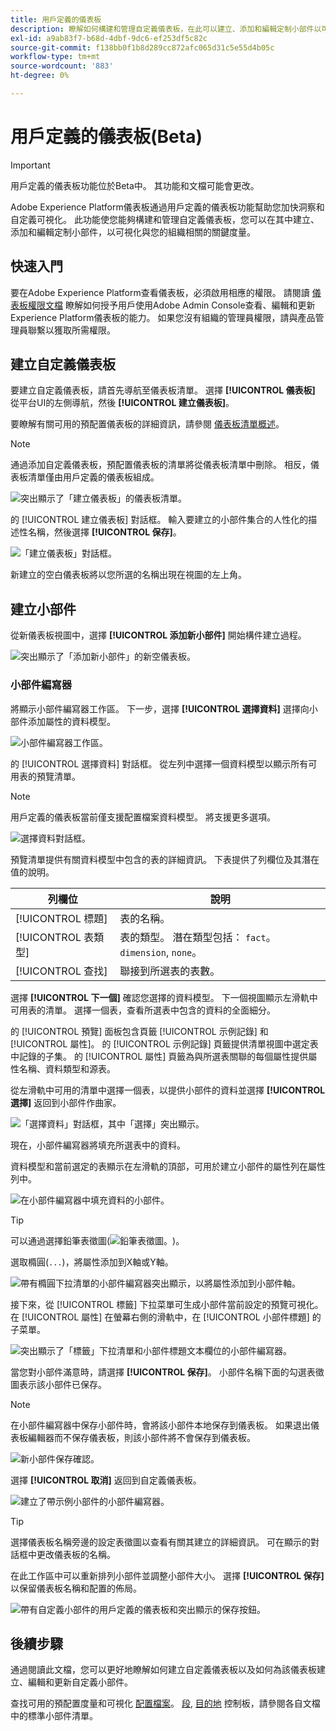 ```yaml
---
title: 用戶定義的儀表板
description: 瞭解如何構建和管理自定義儀表板，在此可以建立、添加和編輯定制小部件以可視化關鍵度量。
exl-id: a9ab83f7-b68d-4dbf-9dc6-ef253df5c82c
source-git-commit: f138bb0f1b8d289cc872afc065d31c5e55d4b05c
workflow-type: tm+mt
source-wordcount: '883'
ht-degree: 0%

---
```


# 用戶定義的儀表板(Beta)

>[!IMPORTANT]
>
>用戶定義的儀表板功能位於Beta中。 其功能和文檔可能會更改。

Adobe Experience Platform儀表板通過用戶定義的儀表板功能幫助您加快洞察和自定義可視化。 此功能使您能夠構建和管理自定義儀表板，您可以在其中建立、添加和編輯定制小部件，以可視化與您的組織相關的關鍵度量。

## 快速入門

要在Adobe Experience Platform查看儀表板，必須啟用相應的權限。 請閱讀 [儀表板權限文檔](./permissions.md#available-permissions) 瞭解如何授予用戶使用Adobe Admin Console查看、編輯和更新Experience Platform儀表板的能力。 如果您沒有組織的管理員權限，請與產品管理員聯繫以獲取所需權限。

## 建立自定義儀表板

要建立自定義儀表板，請首先導航至儀表板清單。 選擇 **[!UICONTROL 儀表板]** 從平台UI的左側導航，然後 **[!UICONTROL 建立儀表板]**。

要瞭解有關可用的預配置儀表板的詳細資訊，請參閱 [儀表板清單概述](./inventory.md)。

>[!NOTE]
>
>通過添加自定義儀表板，預配置儀表板的清單將從儀表板清單中刪除。 相反，儀表板清單僅由用戶定義的儀表板組成。

![突出顯示了「建立儀表板」的儀表板清單。](./images/user-defined-dashboards/create-dashboard.png)

的 [!UICONTROL 建立儀表板] 對話框。 輸入要建立的小部件集合的人性化的描述性名稱，然後選擇 **[!UICONTROL 保存]**。

![「建立儀表板」對話框。](./images/user-defined-dashboards/create-dashboard-dialog.png)

新建立的空白儀表板將以您所選的名稱出現在視圖的左上角。

## 建立小部件

從新儀表板視圖中，選擇 **[!UICONTROL 添加新小部件]** 開始構件建立過程。

![突出顯示了「添加新小部件」的新空儀表板。](./images/user-defined-dashboards/add-new-widget.png)

### 小部件編寫器

將顯示小部件編寫器工作區。 下一步，選擇 **[!UICONTROL 選擇資料]** 選擇向小部件添加屬性的資料模型。

![小部件編寫器工作區。](./images/user-defined-dashboards/widget-composer.png)

的 [!UICONTROL 選擇資料] 對話框。 從左列中選擇一個資料模型以顯示所有可用表的預覽清單。

>[!NOTE]
>
>用戶定義的儀表板當前僅支援配置檔案資料模型。 將支援更多選項。

![選擇資料對話框。](./images/user-defined-dashboards/select-data-dialog.png)

預覽清單提供有關資料模型中包含的表的詳細資訊。 下表提供了列欄位及其潛在值的說明。

| 列欄位 | 說明 |
|---|---|
| [!UICONTROL 標題] | 表的名稱。 |
| [!UICONTROL 表類型] | 表的類型。 潛在類型包括： `fact`。 `dimension`, `none`。 |
| [!UICONTROL 查找] | 聯接到所選表的表數。 |

選擇 **[!UICONTROL 下一個]** 確認您選擇的資料模型。 下一個視圖顯示左滑軌中可用表的清單。 選擇一個表，查看所選表中包含的資料的全面細分。

的 [!UICONTROL 預覽] 面板包含頁籤 [!UICONTROL 示例記錄] 和 [!UICONTROL 屬性]。 的 [!UICONTROL 示例記錄] 頁籤提供清單視圖中選定表中記錄的子集。 的 [!UICONTROL 屬性] 頁籤為與所選表關聯的每個屬性提供屬性名稱、資料類型和源表。

從左滑軌中可用的清單中選擇一個表，以提供小部件的資料並選擇 **[!UICONTROL 選擇]** 返回到小部件作曲家。

![「選擇資料」對話框，其中「選擇」突出顯示。](./images/user-defined-dashboards/select-a-table.png)

現在，小部件編寫器將填充所選表中的資料。

資料模型和當前選定的表顯示在左滑軌的頂部，可用於建立小部件的屬性列在屬性列中。

![在小部件編寫器中填充資料的小部件。](./images/user-defined-dashboards/populated-widget-composer.png)

>[!TIP]
>
>可以通過選擇鉛筆表徵圖(![鉛筆表徵圖。](./images/user-defined-dashboards/edit-icon.png))。

選取橢圓(`...`)，將屬性添加到X軸或Y軸。

![帶有橢圓下拉清單的小部件編寫器突出顯示，以將屬性添加到小部件軸。](./images/user-defined-dashboards/attributes-dropdown.png)

接下來，從 [!UICONTROL 標籤] 下拉菜單可生成小部件當前設定的預覽可視化。 在 [!UICONTROL 屬性] 在螢幕右側的滑軌中，在 [!UICONTROL 小部件標題] 的子菜單。

![突出顯示了「標籤」下拉清單和小部件標題文本欄位的小部件編寫器。](./images/user-defined-dashboards/marks-dropdown-widget-title.png)

當您對小部件滿意時，請選擇 **[!UICONTROL 保存]**。 小部件名稱下面的勾選表徵圖表示該小部件已保存。

>[!NOTE]
>
>在小部件編寫器中保存小部件時，會將該小部件本地保存到儀表板。 如果退出儀表板編輯器而不保存儀表板，則該小部件將不會保存到儀表板。

![新小部件保存確認。](./images/user-defined-dashboards/save-confirmation.png)

選擇 **[!UICONTROL 取消]** 返回到自定義儀表板。

![建立了帶示例小部件的小部件編寫器。](./images/user-defined-dashboards/composed-widget.png)

>[!TIP]
>
>選擇儀表板名稱旁邊的設定表徵圖以查看有關其建立的詳細資訊。 可在顯示的對話框中更改儀表板的名稱。

在此工作區中可以重新排列小部件並調整小部件大小。 選擇 **[!UICONTROL 保存]** 以保留儀表板名稱和配置的佈局。

![帶有自定義小部件的用戶定義的儀表板和突出顯示的保存按鈕。](./images/user-defined-dashboards/user-defined-dashboard.png)

## 後續步驟

通過閱讀此文檔，您可以更好地瞭解如何建立自定義儀表板以及如何為該儀表板建立、編輯和更新自定義小部件。

查找可用的預配置度量和可視化 [配置檔案](./guides/profiles.md#standard-widgets)。 [段](./guides/segments.md#standard-widgets), [目的地](./guides/destinations.md#standard-widgets) 控制板，請參閱各自文檔中的標準小部件清單。
